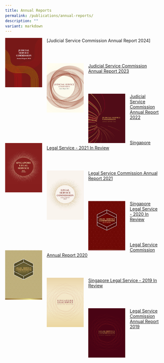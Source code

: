 ```yaml
---
title: Annual Reports
permalink: /publications/annual-reports/
description: ""
variant: markdown
---
```

<img src="/images/JSC_AR_2024_Cover.png" style="width:120px; 
height:160px;
float:left;
margin-right:15px">[Judicial Service Commission Annual Report 2024]


<br><br><br>
<img src="/images/ar%20covers/JSC_ar_2023_cover.jpg" style="width:120px; 
height:160px;
float:left;
margin-right:15px">[Judicial Service Commission Annual Report 2023](/files/ar/JSC_AR_2023.pdf)


<br><br><br>
<img src="/images/ar%20covers/jsc%20ar%202022.png" style="width:120px; 
height:160px;
float:left;
margin-right:15px">[Judicial Service Commission Annual Report 2022](/files/ar/judicial%20service%20commission_annual%20report%202022.pdf)

<br><br><br>
<img src="/images/ar%20covers/singapore%20legal%20service%20-%202021%20in%20review.jpg" style="width:120px; 
height:160px;
float:left;
margin-right:15px"> [Singapore Legal Service - 2021 In Review](/files/ar/singapore%20legal%20service%20-%202021%20in%20review.pdf)

<br><br><br>
<img src="/images/ar%20covers/lsc%20annual%20report%202021.jpg" style="width:120px; 
height:160px;
float:left;
margin-right:15px"> [Legal Service Commission Annual Report 2021](/files/ar/lsc%20annual%20report%202021.pdf)

<br><br><br>
<img src="/images/ar%20covers/sls%20-%20year%20in%20review%202020.png" style="width:120px; 
height:160px;
float:left;
margin-right:15px"> [Singapore Legal Service - 2020 In Review](/files/ar/singapore-legal-service---2020-in-review.pdf)

<br><br><br>
<img src="/images/ar%20covers/lsc%20ar%202020.png" style="width:120px; 
height:160px;
float:left;
margin-right:15px"> [Legal Service Commission Annual Report 2020](/files/ar/legal%20service%20commission%20annual%20report%202020.pdf)

<br><br><br>
<img src="/images/ar%20covers/sls%20-%20year%20in%20review%202019.png" style="width:120px; 
height:160px;
float:left;
margin-right:15px"> [Singapore Legal Service - 2019 In Review](/files/ar/singapore%20legal%20service%202019%20in%20review.pdf)

<br><br><br>
<img src="/images/ar%20covers/lsc%20ar%202019.png" style="width:120px; 
height:160px;
float:left;
margin-right:15px"> [Legal Service Commission Annual Report 2019](/files/ar/legal%20service%20commission%20annual%20report%202019.pdf)